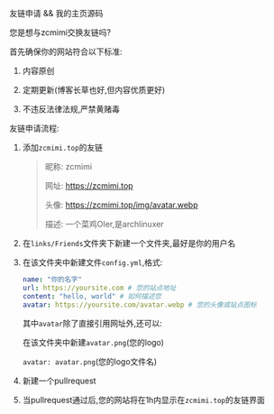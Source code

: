 友链申请 && 我的主页源码

您是想与zcmimi交换友链吗?

首先确保你的网站符合以下标准:

1. 内容原创
   
2. 定期更新(博客长草也好,但内容优质更好)
   
3. 不违反法律法规,严禁黄赌毒

友链申请流程:

1. 添加`zcmimi.top`的友链
   
   > 昵称: zcmimi
   > 
   > 网址: https://zcmimi.top
   > 
   > 头像: https://zcmimi.top/img/avatar.webp
   > 
   > 描述: 一个菜鸡OIer,是archlinuxer
   
2. 在`links/Friends`文件夹下新建一个文件夹,最好是你的用户名
   
3. 在该文件夹中新建文件`config.yml`,格式:
   
   ```yaml
   name: "你的名字"
   url: https://yoursite.com # 您的站点地址
   content: "hello, world" # 如何描述您
   avatar: https://yoursite.com/avatar.webp # 您的头像或站点图标
   ```

   其中`avatar`除了直接引用网址外,还可以:

   在该文件夹中新建`avatar.png`(您的logo)

   `avatar: avatar.png`(您的logo文件名)

4. 新建一个pullrequest
   
5. 当pullrequest通过后,您的网站将在1h内显示在`zcmimi.top`的友链界面